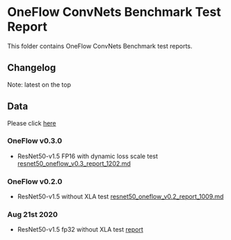 # OneFlow ConvNets Benchmark Test Report
This folder contains OneFlow ConvNets Benchmark test reports.  

## Changelog
Note: latest on the top

## Data
Please click [here](https://github.com/Oneflow-Inc/OneFlow-Benchmark/blob/master/Classification/cnns/tools/README.md)

### OneFlow v0.3.0 
- ResNet50-v1.5 FP16 with dynamic loss scale test [resnet50_oneflow_v0.3_report_1202.md](resnet50_oneflow_v0.3_report_1202.md)
### OneFlow v0.2.0 
- ResNet50-v1.5 without XLA test [resnet50_oneflow_v0.2_report_1009.md](resnet50_oneflow_v0.2_report_1009.md)
### Aug 21st 2020
- ResNet50-v1.5 fp32 without XLA test [report](rn50_fp32_report_0821.md)


